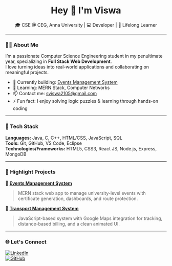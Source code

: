 <h1 align="center">Hey 👋 I'm Viswa</h1>
<p align="center">
🎓 CSE @ CEG, Anna University | 💻 Developer | 🌱 Lifelong Learner  
</p>

---

### 👨‍💻 About Me

I’m a passionate Computer Science Engineering student in my penultimate year, specializing in **Full Stack Web Development**.  
I love turning ideas into real-world applications and collaborating on meaningful projects.

- 🔭 Currently building: [Events Management System](https://github.com/DhanushT7/Events-Management-Application)
- 🌱 Learning: MERN Stack, Computer Networks
- 📫 Contact me: sviswa2105@gmail.com
- ⚡ Fun fact: I enjoy solving logic puzzles & learning through hands-on coding

---

### 🚀 Tech Stack

**Languages:** Java, C, C++, HTML/CSS, JavaScript, SQL  
**Tools:** Git, GitHub, VS Code, Eclipse  
**Technologies/Frameworks:** HTML5, CSS3, React JS, Node.js, Express, MongoDB  

---

### 📌 Highlight Projects

🔹 **[Events Management System](https://github.com/DhanushT7/Events-Management-Application)**  
> MERN stack web app to manage university-level events with certificate generation, dashboards, and route protection.

🔹 **[Transport Management System](https://github.com/Viswa-S-2105/Transport-Management-System)**  
> JavaScript-based system with Google Maps integration for tracking, distance-based billing, and a clean animated UI.

---

### 🌐 Let's Connect

[![LinkedIn](https://img.shields.io/badge/LinkedIn-Viswa-blue?style=flat&logo=linkedin)](https://linkedin.com/in/viswa2105)  
[![GitHub](https://img.shields.io/badge/GitHub-Viswa--S--2105-black?style=flat&logo=github)](https://github.com/Viswa-S-2105)

<!--
**Viswa-S-2105/Viswa-S-2105** is a ✨ _special_ ✨ repository because its `README.md` (this file) appears on your GitHub profile.

Here are some ideas to get you started:

- 🔭 I’m currently working on ...
- 🌱 I’m currently learning ...
- 👯 I’m looking to collaborate on ...
- 🤔 I’m looking for help with ...
- 💬 Ask me about ...
- 📫 How to reach me: ...
- 😄 Pronouns: ...
- ⚡ Fun fact: ...
-->
